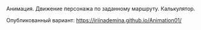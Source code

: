 
Анимация. Движение персонажа по заданному маршруту.
Калькулятор.

Опубликованный вариант:
https://iriinademina.github.io/Animation01/
